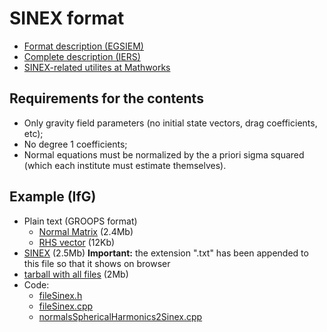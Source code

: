 # SINEX format

- [Format description (EGSIEM)](http://jgte.github.io/gswarm/SINEX/EGSIEM_NEQ_SNX.pdf)
- [Complete description (IERS)](https://www.iers.org/IERS/EN/Organization/AnalysisCoordinator/SinexFormat/sinex.html)
- [SINEX-related utilites at Mathworks](https://www.mathworks.com/matlabcentral/fileexchange?term=sinex)

## Requirements for the contents

- Only gravity field parameters (no initial state vectors, drag coefficients, etc);
- No degree 1 coefficients;
- Normal equations must be normalized by the a priori sigma squared (which each institute must estimate themselves).

## Example (IfG)

- Plain text (GROOPS format)
  - [Normal Matrix](http://jgte.github.io/gswarm/SINEX/example_IfG/txt/normals_swarm1_2013-11.txt) (2.4Mb)
  - [RHS vector](http://jgte.github.io/gswarm/SINEX/example_IfG/txt/normals_swarm1_2013-11.rightHandSide.txt) (12Kb)
- [SINEX](http://jgte.github.io/gswarm/SINEX/example_IfG/sinex/normals_swarm1_2013-11.snx.txt) (2.5Mb) **Important:** the extension ".txt" has been appended to this file so that it shows on browser
- [tarball with all files](http://jgte.github.io/gswarm/SINEX/example_IfG/examples.tar.gz) (2Mb)
- Code:
  - [fileSinex.h](http://jgte.github.io/gswarm/SINEX/example_IfG/fileSinex.h)
  - [fileSinex.cpp](http://jgte.github.io/gswarm/SINEX/example_IfG/fileSinex.cpp)
  - [normalsSphericalHarmonics2Sinex.cpp](http://jgte.github.io/gswarm/SINEX/example_IfG/normalsSphericalHarmonics2Sinex.cpp)
